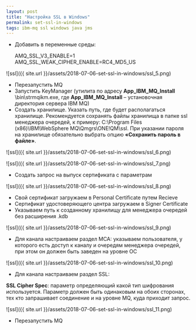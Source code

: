 ```yaml
---
layout: post
title: "Настройка SSL в Windows"
permalink: set-ssl-in-windows
tags: ibm-mq ssl windows java jms
---
```

- Добавить в переменные среды:

    AMQ_SSL_V3_ENABLE=1
    AMQ_SSL_WEAK_CIPHER_ENABLE=RC4_MD5_US

![ssl]({{ site.url }}/assets/2018-07-06-set-ssl-in-windows/ssl_5.png)
- Перезапустить MQ
- Запустить KeyManager (утилита по адресу **App_IBM_MQ_Install** \bin\strmqikm.exe, где **App_IBM_MQ_Install** – установочная директория сервера IBM MQ)
- Создать хранилище. Указать путь, где будет располагаться хранилище. Рекомендуется сохранять файлы хранилища в папке ssl менеджера очередей, к примеру: C:\Program Files (x86)\IBM\WebSphere MQ\Qmgrs\ONE!QM\ssl.
При указании пароля на хранилище обязательно выбрать опцию **«Сохранить пароль в файле»**.

![ssl]({{ site.url }}/assets/2018-07-06-set-ssl-in-windows/ssl_6.png)

![ssl]({{ site.url }}/assets/2018-07-06-set-ssl-in-windows/ssl_7.png)

- Создать запрос на выпуск сертификата с параметрам

![ssl]({{ site.url }}/assets/2018-07-06-set-ssl-in-windows/ssl_8.png)

- Свой сертификат загружаем в Personal Certificate путем Recieve
- Cертификат удостоверяющего центра загружаем в Signer Certificate
- Указываем путь к созданному хранилищу для менеджера очередей без расширения .kdb

![ssl]({{ site.url }}/assets/2018-07-06-set-ssl-in-windows/ssl_9.png)

- Для канала настраиваем раздел MCA: указываем пользователя, у которого есть доступ к каналу и очередям менеджера очередей, при этом он должен быть заведен на уровне ОС

![ssl]({{ site.url }}/assets/2018-07-06-set-ssl-in-windows/ssl_10.png)

- Для канала настраиваем раздел SSL:

**SSL Cipher Spec**: параметр определяющий какой тип шифрования используется. Параметр должен быть одинаковым на обоих сторонах, тех кто запрашивает соединение и на уровне MQ, куда приходит запрос.

![ssl]({{ site.url }}/assets/2018-07-06-set-ssl-in-windows/ssl_11.png)

- Перезапустить MQ
